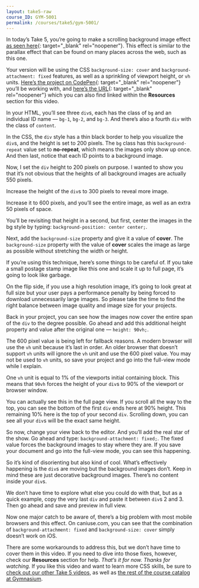 ```yaml
---
layout: take5-raw
course_ID: GYM-5001
permalink: /courses/take5/gym-5001/
---
```


In today’s Take 5, you’re going to make a scrolling background image effect [as seen here][1]{: target="_blank" rel="noopener"}. This effect is similar to the parallax effect that can be found on many places across the web, such as this one.

Your version will be using the CSS `background-size: cover` and `background-attachment: fixed` features, as well as a sprinkling of viewport height, or `vh` units. [Here’s the project on CodePen][2]{: target="_blank" rel="noopener"} you’ll be working with, and [here’s the URL][2]{: target="_blank" rel="noopener"} which you can also find linked within the **Resources** section for this video.

In your HTML, you’ll see three `div`s, each has the class of `bg` and an individual ID name — `bg-1`, `bg-2`, and `bg-3`. And there’s also a fourth `div` with the class of `content`.

In the CSS, the `div` style has a thin black border to help you visualize the `div`s, and the height is set to 200 pixels. The `bg` class has this `background-repeat` value set to **no-repeat**, which means the images only show up once. And then last, notice that each ID points to a background image.

Now, I set the `div` height to 200 pixels on purpose. I wanted to show you that it’s not obvious that the heights of all background images are actually 550 pixels.

Increase the height of the `div`s to 300 pixels to reveal more image.

Increase it to 600 pixels, and you’ll see the entire image, as well as an extra 50 pixels of space.

You’ll be revisiting that height in a second, but first, center the images in the bg style by typing: `background-position: center center;`.

Next, add the `background-size` property and give it a value of **cover**. The `background-size` property with the value of **cover** scales the image as large as possible without stretching the width or height.

If you’re using this technique, here’s some things to be careful of. If you take a small postage stamp image like this one and scale it up to full page, it’s going to look like garbage.

On the flip side, if you use a high resolution image, it’s going to look great at full size but your user pays a performance penalty by being forced to download unnecessarily large images. So please take the time to find the right balance between image quality and image size for your projects.

Back in your project, you can see how the images now cover the entire span of the `div` to the degree possible. Go ahead and add this additional height property and value after the original one — `height: 90vh;`.

The 600 pixel value is being left for fallback reasons. A modern browser will use the `vh` unit because it’s last in order. An older browser that doesn’t support `vh` units will ignore the `vh` unit and use the 600 pixel value. You may not be used to `vh` units, so save your project and go into the full-view mode while I explain.

One `vh` unit is equal to 1% of the viewports initial containing block. This means that `90vh` forces the height of your `div`s to 90% of the viewport or browser window.

You can actually see this in the full page view. If you scroll all the way to the top, you can see the bottom of the first `div` ends here at 90% height. This remaining 10% here is the top of your second `div`. Scrolling down, you can see all your `div`s will be the exact same height.

So now, change your view back to the editor. And you’ll add the real star of the show. Go ahead and type: `background-attachment: fixed;`. The fixed value forces the background images to stay where they are. If you save your document and go into the full-view mode, you can see this happening.

So it’s kind of disorienting but also kind of cool. What’s effectively happening is the `div`s are moving but the background images don’t. Keep in mind these are just decorative background images. There’s no content inside your `div`s.

We don’t have time to explore what else you could do with that, but as a quick example, copy the very last `div` and paste it between `div`s 2 and 3. Then go ahead and save and preview in full view.

Now one major catch to be aware of, there’s a big problem with most mobile browsers and this effect. On caniuse.com, you can see that the combination of `background-attachment: fixed` and `background-size: cover` simply doesn’t work on iOS.

There are some workarounds to address this, but we don’t have time to cover them in this video. If you need to dive into those fixes, however, check our **Resources** section for help. *That’s it for now. Thanks for watching.* If you like this video and want to learn more CSS skills, be sure to [check out our other Take 5 videos][3], as well as [the rest of the course catalog at Gymnasium][4].

[1]: https://codepen.io/josborn/pen/joNmyO
[2]: https://codepen.io/josborn/pen/BebXer
[3]: https://thegymnasium.com/take5
[4]: https://thegymnasium.com/courses

